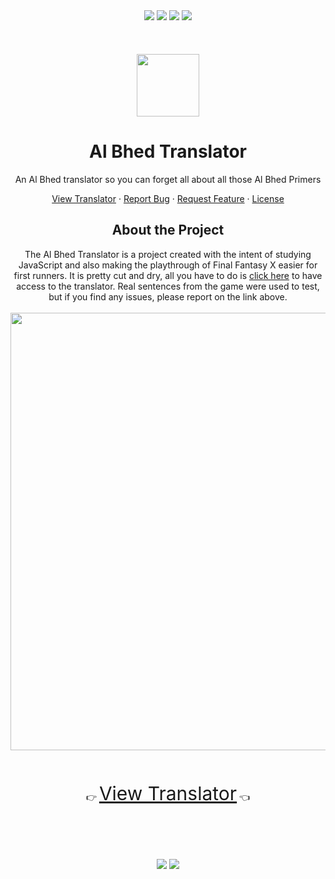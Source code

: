 <div align="center">
  <img src="https://img.shields.io/github/languages/code-size/carolsvntos/albhed">
  <img src="https://img.shields.io/website?url=https%3A%2F%2Fcarolsvntos.github.io%2Falbhed%2F">
  <img src="https://img.shields.io/github/stars/carolsvntos/albhed?style=social">
  <img src="https://img.shields.io/twitter/follow/carolsvntos?style=social">
  <br /><br /><br /><br />
</div>
<div align="center">
  <img src="https://carolsvntos.github.io/albhed/assets/img/rikku.png" width="100">
  <h1 align="center">Al Bhed Translator</h3>
  <p>An Al Bhed translator so you can forget all about all those Al Bhed Primers</p>
  <p>
    <a href="https://carolsvntos.github.io/albhed/">View Translator</a>
    ·
    <a href="https://github.com/carolsvntos/albhed/issues">Report Bug</a>
    ·
    <a href="https://github.com/carolsvntos/albhed/issues">Request Feature</a>
    ·
    <a href="https://github.com/carolsvntos/albhed/blob/master/LICENSE.md">License</a>
  </p>
</div>
<div align="center">
  <h2>About the Project</h2>
</div>
<div align="center">
  The Al Bhed Translator is a project created with the intent of studying JavaScript and also making the playthrough of Final Fantasy X easier for first runners.
  It is pretty cut and dry, all you have to do is <a href="https://carolsvntos.github.io/albhed/">click here</a> to have access to the translator.
  Real sentences from the game were used to test, but if you find any issues, please report on the link above.
  <br /><br />
</div>
<div align="center">
  <img src="https://user-images.githubusercontent.com/1522117/188003288-0f8e49e4-c37c-401f-9127-3bfccdceea92.png" width="700">
  <br /><br /><br /><br />
</div>
<div align="center">
 👉 <a href="https://carolsvntos.github.io/albhed/" style="font-size:30px;">View Translator</a> 👈
 <br /><br /><br /><br /><br /><br />
</div>
<div align="center">
  <img src="https://img.shields.io/badge/JavaScript-F7DF1E?style=for-the-badge&logo=javascript&logoColor=black">
  <img src="https://img.shields.io/badge/CSS3-1572B6?style=for-the-badge&logo=css3&logoColor=white">
</div>

